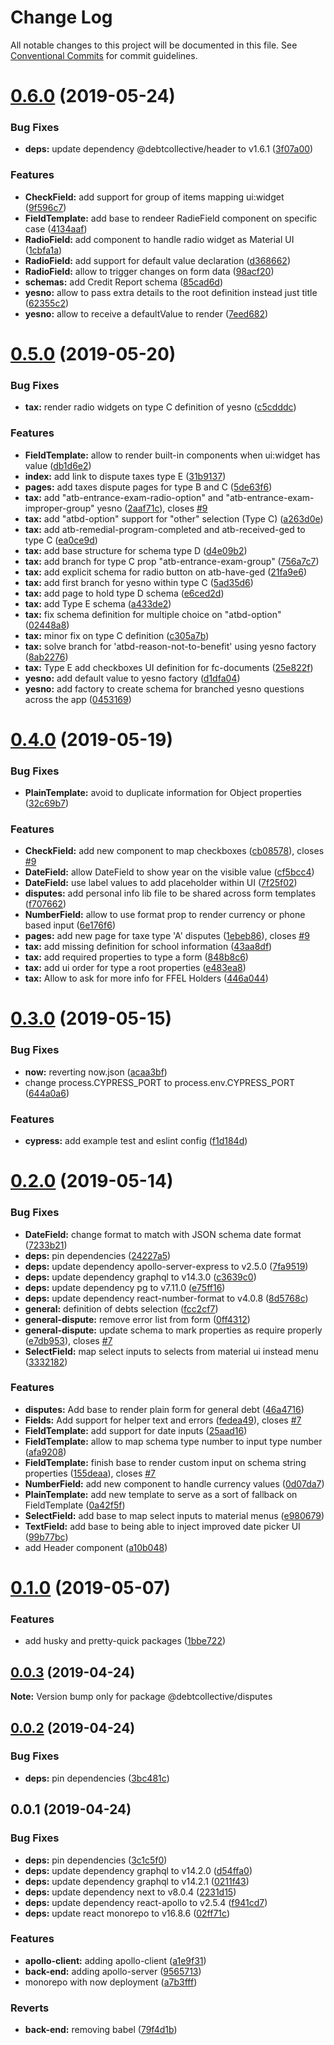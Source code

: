 # Change Log

All notable changes to this project will be documented in this file.
See [Conventional Commits](https://conventionalcommits.org) for commit guidelines.

# [0.6.0](https://github.com/debtcollective/disputes/compare/v0.5.0...v0.6.0) (2019-05-24)


### Bug Fixes

* **deps:** update dependency @debtcollective/header to v1.6.1 ([3f07a00](https://github.com/debtcollective/disputes/commit/3f07a00))


### Features

* **CheckField:** add support for group of items mapping ui:widget ([9f596c7](https://github.com/debtcollective/disputes/commit/9f596c7))
* **FieldTemplate:** add base to rendeer RadieField component on specific case ([4134aaf](https://github.com/debtcollective/disputes/commit/4134aaf))
* **RadioField:** add component to handle radio widget as Material UI ([1cbfa1a](https://github.com/debtcollective/disputes/commit/1cbfa1a))
* **RadioField:** add support for default value declaration ([d368662](https://github.com/debtcollective/disputes/commit/d368662))
* **RadioField:** allow to trigger changes on form data ([98acf20](https://github.com/debtcollective/disputes/commit/98acf20))
* **schemas:** add Credit Report schema ([85cad6d](https://github.com/debtcollective/disputes/commit/85cad6d))
* **yesno:** allow to pass extra details to the root definition instead just title ([62355c2](https://github.com/debtcollective/disputes/commit/62355c2))
* **yesno:** allow to receive a defaultValue to render ([7eed682](https://github.com/debtcollective/disputes/commit/7eed682))





# [0.5.0](https://github.com/debtcollective/disputes/compare/v0.4.0...v0.5.0) (2019-05-20)


### Bug Fixes

* **tax:** render radio widgets on type C definition of yesno ([c5cdddc](https://github.com/debtcollective/disputes/commit/c5cdddc))


### Features

* **FieldTemplate:** allow to render built-in components when ui:widget has value ([db1d6e2](https://github.com/debtcollective/disputes/commit/db1d6e2))
* **index:** add link to dispute taxes type E ([31b9137](https://github.com/debtcollective/disputes/commit/31b9137))
* **pages:** add taxes dispute pages for type B and C ([5de63f6](https://github.com/debtcollective/disputes/commit/5de63f6))
* **tax:** add "atb-entrance-exam-radio-option" and "atb-entrance-exam-improper-group" yesno ([2aaf71c](https://github.com/debtcollective/disputes/commit/2aaf71c)), closes [#9](https://github.com/debtcollective/disputes/issues/9)
* **tax:** add "atbd-option" support for "other" selection (Type C) ([a263d0e](https://github.com/debtcollective/disputes/commit/a263d0e))
* **tax:** add atb-remedial-program-completed and atb-received-ged to type C ([ea0ce9d](https://github.com/debtcollective/disputes/commit/ea0ce9d))
* **tax:** add base structure for schema type D ([d4e09b2](https://github.com/debtcollective/disputes/commit/d4e09b2))
* **tax:** add branch for type C prop "atb-entrance-exam-group" ([756a7c7](https://github.com/debtcollective/disputes/commit/756a7c7))
* **tax:** add explicit schema for radio button on atb-have-ged ([21fa9e6](https://github.com/debtcollective/disputes/commit/21fa9e6))
* **tax:** add first branch for yesno within type C ([5ad35d6](https://github.com/debtcollective/disputes/commit/5ad35d6))
* **tax:** add page to hold type D schema ([e6ced2d](https://github.com/debtcollective/disputes/commit/e6ced2d))
* **tax:** add Type E schema ([a433de2](https://github.com/debtcollective/disputes/commit/a433de2))
* **tax:** fix schema definition for multiple choice on "atbd-option" ([02448a8](https://github.com/debtcollective/disputes/commit/02448a8))
* **tax:** minor fix on type C definition ([c305a7b](https://github.com/debtcollective/disputes/commit/c305a7b))
* **tax:** solve branch for 'atbd-reason-not-to-benefit' using yesno factory ([8ab2276](https://github.com/debtcollective/disputes/commit/8ab2276))
* **tax:** Type E add checkboxes UI definition for fc-documents ([25e822f](https://github.com/debtcollective/disputes/commit/25e822f))
* **yesno:** add default value to yesno factory ([d1dfa04](https://github.com/debtcollective/disputes/commit/d1dfa04))
* **yesno:** add factory to create schema for branched yesno questions across the app ([0453169](https://github.com/debtcollective/disputes/commit/0453169))





# [0.4.0](https://github.com/debtcollective/disputes/compare/v0.3.0...v0.4.0) (2019-05-19)


### Bug Fixes

* **PlainTemplate:** avoid to duplicate information for Object properties ([32c69b7](https://github.com/debtcollective/disputes/commit/32c69b7))


### Features

* **CheckField:** add new component to map checkboxes ([cb08578](https://github.com/debtcollective/disputes/commit/cb08578)), closes [#9](https://github.com/debtcollective/disputes/issues/9)
* **DateField:** allow DateField to show year on the visible value ([cf5bcc4](https://github.com/debtcollective/disputes/commit/cf5bcc4))
* **DateField:** use label values to add placeholder within UI ([7f25f02](https://github.com/debtcollective/disputes/commit/7f25f02))
* **disputes:** add personal info lib file to be shared across form templates ([f707662](https://github.com/debtcollective/disputes/commit/f707662))
* **NumberField:** allow to use format prop to render currency or phone based input ([6e176f6](https://github.com/debtcollective/disputes/commit/6e176f6))
* **pages:** add new page for taxe type 'A' disputes ([1ebeb86](https://github.com/debtcollective/disputes/commit/1ebeb86)), closes [#9](https://github.com/debtcollective/disputes/issues/9)
* **tax:** add missing definition for school information ([43aa8df](https://github.com/debtcollective/disputes/commit/43aa8df))
* **tax:** add required properties to type a form ([848b8c6](https://github.com/debtcollective/disputes/commit/848b8c6))
* **tax:** add ui order for type a root properties ([e483ea8](https://github.com/debtcollective/disputes/commit/e483ea8))
* **tax:** Allow to ask for more info for FFEL Holders ([446a044](https://github.com/debtcollective/disputes/commit/446a044))





# [0.3.0](https://github.com/debtcollective/disputes/compare/v0.2.0...v0.3.0) (2019-05-15)


### Bug Fixes

* **now:** reverting now.json ([acaa3bf](https://github.com/debtcollective/disputes/commit/acaa3bf))
* change process.CYPRESS_PORT to process.env.CYPRESS_PORT ([644a0a6](https://github.com/debtcollective/disputes/commit/644a0a6))


### Features

* **cypress:** add example test and eslint config ([f1d184d](https://github.com/debtcollective/disputes/commit/f1d184d))





# [0.2.0](https://github.com/debtcollective/disputes/compare/v0.1.0...v0.2.0) (2019-05-14)


### Bug Fixes

* **DateField:** change format to match with JSON schema date format ([7233b21](https://github.com/debtcollective/disputes/commit/7233b21))
* **deps:** pin dependencies ([24227a5](https://github.com/debtcollective/disputes/commit/24227a5))
* **deps:** update dependency apollo-server-express to v2.5.0 ([7fa9519](https://github.com/debtcollective/disputes/commit/7fa9519))
* **deps:** update dependency graphql to v14.3.0 ([c3639c0](https://github.com/debtcollective/disputes/commit/c3639c0))
* **deps:** update dependency pg to v7.11.0 ([e75ff16](https://github.com/debtcollective/disputes/commit/e75ff16))
* **deps:** update dependency react-number-format to v4.0.8 ([8d5768c](https://github.com/debtcollective/disputes/commit/8d5768c))
* **general:** definition of debts selection ([fcc2cf7](https://github.com/debtcollective/disputes/commit/fcc2cf7))
* **general-dispute:** remove error list from form ([0ff4312](https://github.com/debtcollective/disputes/commit/0ff4312))
* **general-dispute:** update schema to mark properties as require properly ([e7db953](https://github.com/debtcollective/disputes/commit/e7db953)), closes [#7](https://github.com/debtcollective/disputes/issues/7)
* **SelectField:** map select inputs to selects from material ui instead menu ([3332182](https://github.com/debtcollective/disputes/commit/3332182))


### Features

* **disputes:** Add base to render plain form for general debt ([46a4716](https://github.com/debtcollective/disputes/commit/46a4716))
* **Fields:** Add support for helper text and errors ([fedea49](https://github.com/debtcollective/disputes/commit/fedea49)), closes [#7](https://github.com/debtcollective/disputes/issues/7)
* **FieldTemplate:** add support for date inputs ([25aad16](https://github.com/debtcollective/disputes/commit/25aad16))
* **FieldTemplate:** allow to map schema type number to input type number ([afa9208](https://github.com/debtcollective/disputes/commit/afa9208))
* **FieldTemplate:** finish base to render custom input on schema string properties ([155deaa](https://github.com/debtcollective/disputes/commit/155deaa)), closes [#7](https://github.com/debtcollective/disputes/issues/7)
* **NumberField:** add new component to handle currency values ([0d07da7](https://github.com/debtcollective/disputes/commit/0d07da7))
* **PlainTemplate:** add new template to serve as a sort of fallback on FieldTemplate ([0a42f5f](https://github.com/debtcollective/disputes/commit/0a42f5f))
* **SelectField:** add base to map select inputs to material menus ([e980679](https://github.com/debtcollective/disputes/commit/e980679))
* **TextField:** add base to being able to inject improved date picker UI ([99b77bc](https://github.com/debtcollective/disputes/commit/99b77bc))
* add Header component ([a10b048](https://github.com/debtcollective/disputes/commit/a10b048))





# [0.1.0](https://github.com/debtcollective/disputes/compare/v0.0.3...v0.1.0) (2019-05-07)


### Features

* add husky and pretty-quick packages ([1bbe722](https://github.com/debtcollective/disputes/commit/1bbe722))





## [0.0.3](https://github.com/debtcollective/disputes/compare/v0.0.2...v0.0.3) (2019-04-24)

**Note:** Version bump only for package @debtcollective/disputes





## [0.0.2](https://github.com/debtcollective/disputes/compare/v0.0.1...v0.0.2) (2019-04-24)


### Bug Fixes

* **deps:** pin dependencies ([3bc481c](https://github.com/debtcollective/disputes/commit/3bc481c))





## 0.0.1 (2019-04-24)


### Bug Fixes

* **deps:** pin dependencies ([3c1c5f0](https://github.com/debtcollective/disputes/commit/3c1c5f0))
* **deps:** update dependency graphql to v14.2.0 ([d54ffa0](https://github.com/debtcollective/disputes/commit/d54ffa0))
* **deps:** update dependency graphql to v14.2.1 ([0211f43](https://github.com/debtcollective/disputes/commit/0211f43))
* **deps:** update dependency next to v8.0.4 ([2231d15](https://github.com/debtcollective/disputes/commit/2231d15))
* **deps:** update dependency react-apollo to v2.5.4 ([f941cd7](https://github.com/debtcollective/disputes/commit/f941cd7))
* **deps:** update react monorepo to v16.8.6 ([02ff71c](https://github.com/debtcollective/disputes/commit/02ff71c))


### Features

* **apollo-client:** adding apollo-client ([a1e9f31](https://github.com/debtcollective/disputes/commit/a1e9f31))
* **back-end:** adding apollo-server ([9565713](https://github.com/debtcollective/disputes/commit/9565713))
* monorepo with now deployment ([a7b3fff](https://github.com/debtcollective/disputes/commit/a7b3fff))


### Reverts

* **back-end:** removing babel ([79f4d1b](https://github.com/debtcollective/disputes/commit/79f4d1b))
